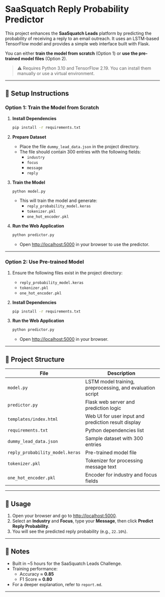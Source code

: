 # SaaSquatch Reply Probability Predictor

This project enhances the **SaaSquatch Leads** platform by predicting the probability of receiving a reply to an email outreach. It uses an LSTM-based TensorFlow model and provides a simple web interface built with Flask.

You can either **train the model from scratch** (Option 1) or **use the pre-trained model files** (Option 2).

> ⚠️ Requires Python 3.10 and TensorFlow 2.19. You can install them manually or use a virtual environment.

---

## 🔧 Setup Instructions

### Option 1: Train the Model from Scratch

1. **Install Dependencies**
   ```bash
   pip install -r requirements.txt
   ```

2. **Prepare Dataset**
   - Place the file `dummy_lead_data.json` in the project directory.
   - The file should contain 300 entries with the following fields:
     - `industry`
     - `focus`
     - `message`
     - `reply`

3. **Train the Model**
   ```bash
   python model.py
   ```
   - This will train the model and generate:
     - `reply_probability_model.keras`
     - `tokenizer.pkl`
     - `one_hot_encoder.pkl`

4. **Run the Web Application**
   ```bash
   python predictor.py
   ```
   - Open [http://localhost:5000](http://localhost:5000) in your browser to use the predictor.

---

### Option 2: Use Pre-trained Model

1. Ensure the following files exist in the project directory:
   - `reply_probability_model.keras`
   - `tokenizer.pkl`
   - `one_hot_encoder.pkl`

2. **Install Dependencies**
   ```bash
   pip install -r requirements.txt
   ```

3. **Run the Web Application**
   ```bash
   python predictor.py
   ```
   - Open [http://localhost:5000](http://localhost:5000) in your browser.

---

## 📁 Project Structure

| File                          | Description                                                |
|-------------------------------|------------------------------------------------------------|
| `model.py`                    | LSTM model training, preprocessing, and evaluation script  |
| `predictor.py`                | Flask web server and prediction logic                      |
| `templates/index.html`        | Web UI for user input and prediction result display        |
| `requirements.txt`            | Python dependencies list                                   |
| `dummy_lead_data.json`        | Sample dataset with 300 entries                            |
| `reply_probability_model.keras` | Pre-trained model file                                   |
| `tokenizer.pkl`               | Tokenizer for processing message text                      |
| `one_hot_encoder.pkl`         | Encoder for industry and focus fields                      |

---

## 🚀 Usage

1. Open your browser and go to [http://localhost:5000](http://localhost:5000).
2. Select an **Industry** and **Focus**, type your **Message**, then click **Predict Reply Probability**.
3. You will see the predicted reply probability (e.g., `22.10%`).

---

## 📌 Notes

- Built in ~5 hours for the SaaSquatch Leads Challenge.
- Training performance:  
  - Accuracy ≈ **0.85**  
  - F1 Score ≈ **0.80**
- For a deeper explanation, refer to `report.md`.

---